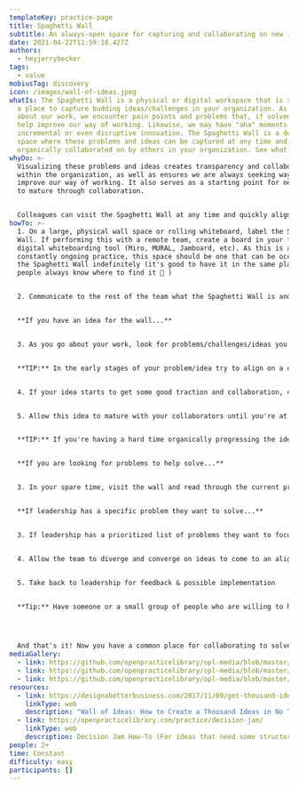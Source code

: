 ```yaml
---
templateKey: practice-page
title: Spaghetti Wall
subtitle: An always-open space for capturing and collaborating on new ideas
date: 2021-04-22T11:59:18.427Z
authors:
  - heyjerrybecker
tags:
  - value
mobiusTag: discovery
icon: /images/wall-of-ideas.jpeg
whatIs: The Spaghetti Wall is a physical or digital workspace that is set up as
  a place to capture budding ideas/challenges in your organization. As we go
  about our work, we encounter pain points and problems that, if solved, would
  help improve our way of working. Likewise, we may have "aha" moments for a
  incremental or even disruptive innovation. The Spaghetti Wall is a designated
  space where these problems and ideas can be captured at any time and
  organically collaborated on by others in your organization. See what sticks!
whyDo: >-
  Visualizing these problems and ideas creates transparency and collaboration
  within the organization, as well as ensures we are always seeking ways to
  improve our way of working. It also serves as a starting point for new ideas
  to mature through collaboration. 


  Colleagues can visit the Spaghetti Wall at any time and quickly align on current problems and ideas the rest of the organization is capturing and working on. This not only promotes transparency, but colleagues can also  naturally gravitate toward the problems they are drawn to and help mature the idea by adding clarifying questions and ideas to the wall. This gives your problem-solvers and dreamers an outlet to utilize their skillset to help drive organizational impact as well as strengthen your culture of innovation and collaboration. Collaboration for the win!!
howTo: >-
  1. On a large, physical wall space or rolling whiteboard, label the Spaghetti
  Wall. If performing this with a remote team, create a board in your favorite
  digital whiteboarding tool (Miro, MURAL, Jamboard, etc). As this is a
  constantly ongoing practice, this space should be one that can be occupied by
  the Spaghetti Wall indefinitely (it's good to have it in the same place so
  people always know where to find it 🙂 )


  2. Communicate to the rest of the team what the Spaghetti Wall is and where to find it. Encourage colleagues to add ideas/challenges to the board, 1-per stickie note.


  **If you have an idea for the wall...**


  3. As you go about your work, look for problems/challenges/ideas you think the rest of the team might want to collaborate on. Add those ideas to the Spaghetti Wall in a space separate from existing stickies. Reach out to individuals you think might be able to add value and ask them to add thoughts.


  **TIP:** In the early stages of your problem/idea try to align on a clearly-articulated problem statement and customer/user segment. You want to communicate as early as possible what problem you're trying to solve, and who has that problem. Then, create a solution statement that is worded in a way that it clearly solves the problem statement you aligned on. 


  4. If your idea starts to get some good traction and collaboration, consider refining the ideas with dot-voting to hone in on the solution collaborators think has the most potential for success. Refine this idea by adding some specifics.


  5. Allow this idea to mature with your collaborators until you're at a point where you feel you have a strong enough idea that you want to rapidly prototype it for validation. At that point, create a Lean Canvas or pitch deck to take to leadership for feedback.


  **TIP:** If you're having a hard time organically progressing the idea, try a more structured approach like a [Decision Jam](https://openpracticelibrary.com/practice/decision-jam/) to help outline steps to move the idea along.


  **If you are looking for problems to help solve...**


  3. In your spare time, visit the wall and read through the current problems/ideas present. If any interest you, feel free to add stickies near it with questions/ideas you may have to help it mature. Suggest follow-on practices to run such as dot-voting to converge on ideas, or solution-sketching to visualize potential solutions. Keep visiting the wall in your spare time to continue driving the idea forward!


  **If leadership has a specific problem they want to solve...**


  3. If leadership has a prioritized list of problems they want to focus on, take one and add it to a dedicated section of the Spaghetti Wall just for high-pri leadership challenges.


  4. Allow the team to diverge and converge on ideas to come to an aligned solution to experiment with


  5. Take back to leadership for feedback & possible implementation


  **Tip:** Have someone or a small group of people who are willing to help manage the Spaghetti Wall itself. This includes taking leadership challenges and adding them to that area of the board, as well as reaching out to collaborators to take mature ideas off the board (as they progress to development) and remove stale ideas that haven't been progressed in a wile (don't worry - if the idea becomes valid again, someone will add it back 🙂 )




  And that's it! Now you have a common place for collaborating to solve problems and generate new ideas for your organization! Allow the Spaghetti Wall to organically evolve as your organization continues to learn form the work you do. And don't forget to share out updates and success stories from the wall to encourage more collaboration!
mediaGallery:
  - link: https://github.com/openpracticelibrary/opl-media/blob/master/images/Spaghetti%20Wall%202.jpeg?raw=true
  - link: https://github.com/openpracticelibrary/opl-media/blob/master/images/Wall-of-Ideas-1--1024x571.jpeg
  - link: https://github.com/openpracticelibrary/opl-media/blob/master/Spaghetti%20Wall%203.png?raw=true
resources:
  - link: https://designabetterbusiness.com/2017/11/09/get-thousand-ideas-no-time/
    linkType: web
    description: "Wall of Ideas: How to Create a Thousand Ideas in No Time"
  - link: https://openpracticelibrary.com/practice/decision-jam/
    linkType: web
    description: Decision Jam How-To (For ideas that need some structure to progress)
people: 2+
time: Constant
difficulty: easy
participants: []
---
```

